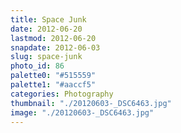```yaml
---
title: Space Junk
date: 2012-06-20
lastmod: 2012-06-20
snapdate: 2012-06-03
slug: space-junk
photo_id: 86
palette0: "#515559"
palette1: "#aaccf5"
categories: Photography
thumbnail: "./20120603-_DSC6463.jpg"
image: "./20120603-_DSC6463.jpg"
---
```

